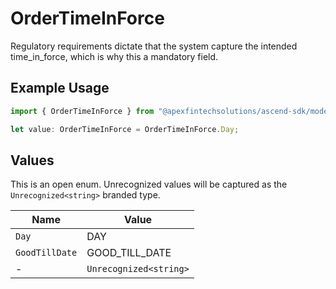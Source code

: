 # OrderTimeInForce

Regulatory requirements dictate that the system capture the intended time_in_force, which is why this a mandatory field.

## Example Usage

```typescript
import { OrderTimeInForce } from "@apexfintechsolutions/ascend-sdk/models/components";

let value: OrderTimeInForce = OrderTimeInForce.Day;
```

## Values

This is an open enum. Unrecognized values will be captured as the `Unrecognized<string>` branded type.

| Name                   | Value                  |
| ---------------------- | ---------------------- |
| `Day`                  | DAY                    |
| `GoodTillDate`         | GOOD_TILL_DATE         |
| -                      | `Unrecognized<string>` |